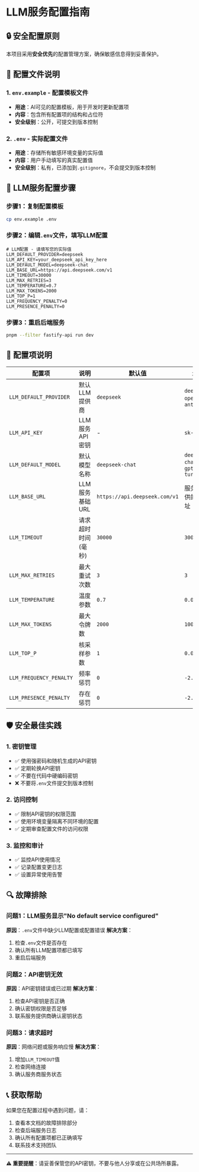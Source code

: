 # LLM服务配置指南

## 🔒 安全配置原则

本项目采用**安全优先**的配置管理方案，确保敏感信息得到妥善保护。

## 📁 配置文件说明

### 1. `env.example` - 配置模板文件

- **用途**：AI可见的配置模板，用于开发时更新配置项
- **内容**：包含所有配置项的结构和占位符
- **安全级别**：公开，可提交到版本控制

### 2. `.env` - 实际配置文件

- **用途**：存储所有敏感环境变量的实际值
- **内容**：用户手动填写的真实配置值
- **安全级别**：私有，已添加到`.gitignore`，不会提交到版本控制

## 🚀 LLM服务配置步骤

### 步骤1：复制配置模板

```bash
cp env.example .env
```

### 步骤2：编辑`.env`文件，填写LLM配置

```env
# LLM配置 - 请填写您的实际值
LLM_DEFAULT_PROVIDER=deepseek
LLM_API_KEY=your_deepseek_api_key_here
LLM_DEFAULT_MODEL=deepseek-chat
LLM_BASE_URL=https://api.deepseek.com/v1
LLM_TIMEOUT=30000
LLM_MAX_RETRIES=3
LLM_TEMPERATURE=0.7
LLM_MAX_TOKENS=2000
LLM_TOP_P=1
LLM_FREQUENCY_PENALTY=0
LLM_PRESENCE_PENALTY=0
```

### 步骤3：重启后端服务

```bash
pnpm --filter fastify-api run dev
```

## 🔧 配置项说明

| 配置项                  | 说明               | 默认值                        | 示例                              |
| ----------------------- | ------------------ | ----------------------------- | --------------------------------- |
| `LLM_DEFAULT_PROVIDER`  | 默认LLM提供商      | `deepseek`                    | `deepseek`, `openai`, `anthropic` |
| `LLM_API_KEY`           | LLM服务API密钥     | -                             | `sk-xxx...`                       |
| `LLM_DEFAULT_MODEL`     | 默认模型名称       | `deepseek-chat`               | `deepseek-chat`, `gpt-3.5-turbo`  |
| `LLM_BASE_URL`          | LLM服务基础URL     | `https://api.deepseek.com/v1` | 服务商提供的API地址               |
| `LLM_TIMEOUT`           | 请求超时时间(毫秒) | `30000`                       | `30000`                           |
| `LLM_MAX_RETRIES`       | 最大重试次数       | `3`                           | `3`                               |
| `LLM_TEMPERATURE`       | 温度参数           | `0.7`                         | `0.0-2.0`                         |
| `LLM_MAX_TOKENS`        | 最大令牌数         | `2000`                        | `1000-4000`                       |
| `LLM_TOP_P`             | 核采样参数         | `1`                           | `0.0-1.0`                         |
| `LLM_FREQUENCY_PENALTY` | 频率惩罚           | `0`                           | `-2.0-2.0`                        |
| `LLM_PRESENCE_PENALTY`  | 存在惩罚           | `0`                           | `-2.0-2.0`                        |

## 🛡️ 安全最佳实践

### 1. 密钥管理

- ✅ 使用强密码和随机生成的API密钥
- ✅ 定期轮换API密钥
- ✅ 不要在代码中硬编码密钥
- ❌ 不要将`.env`文件提交到版本控制

### 2. 访问控制

- ✅ 限制API密钥的权限范围
- ✅ 使用环境变量隔离不同环境的配置
- ✅ 定期审查配置文件的访问权限

### 3. 监控和审计

- ✅ 监控API使用情况
- ✅ 记录配置变更日志
- ✅ 设置异常使用告警

## 🔍 故障排除

### 问题1：LLM服务显示"No default service configured"

**原因**：`.env`文件中缺少LLM配置或配置错误
**解决方案**：

1. 检查`.env`文件是否存在
2. 确认所有LLM配置项都已填写
3. 重启后端服务

### 问题2：API密钥无效

**原因**：API密钥错误或已过期
**解决方案**：

1. 检查API密钥是否正确
2. 确认密钥权限是否足够
3. 联系服务提供商确认密钥状态

### 问题3：请求超时

**原因**：网络问题或服务响应慢
**解决方案**：

1. 增加`LLM_TIMEOUT`值
2. 检查网络连接
3. 确认服务商服务状态

## 📞 获取帮助

如果您在配置过程中遇到问题，请：

1. 查看本文档的故障排除部分
2. 检查后端服务日志
3. 确认所有配置项都已正确填写
4. 联系技术支持团队

---

**⚠️ 重要提醒**：请妥善保管您的API密钥，不要与他人分享或在公共场所暴露。
